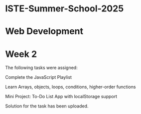 # ISTE-Summer-School-2025
# Web Development
# Week 2

The following tasks were assigned:

Complete the JavaScript Playlist

Learn Arrays, objects, loops, conditions, higher-order functions

Mini Project: To-Do List App with localStorage support


Solution for the task has been uploaded.